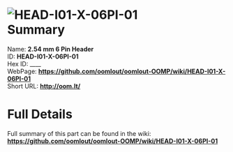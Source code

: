 
![HEAD-I01-X-06PI-01](https://github.com/oomlout/oomlout-OOMP/blob/master/parts/HEAD-I01-X-06PI-01/HEAD-I01-X-06PI-01_420.jpg)   
Summary
=================
  
Name: __2.54 mm 6 Pin Header__    
ID: __HEAD-I01-X-06PI-01__   
Hex ID: ____   
WebPage: __https://github.com/oomlout/oomlout-OOMP/wiki/HEAD-I01-X-06PI-01__   
Short URL: __http://oom.lt/__   

Full Details
==========================
Full summary of this part can be found in the wiki:   
__https://github.com/oomlout/oomlout-OOMP/wiki/HEAD-I01-X-06PI-01__    

